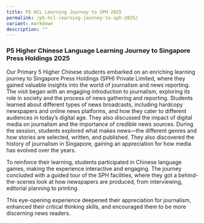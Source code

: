 ```yaml
---
title: P5 HCL Learning Journey to SPH 2025
permalink: /p5-hcl-learning-journey-to-sph-2025/
variant: markdown
description: ""
---
```

### **P5 Higher Chinese Language Learning Journey to Singapore Press Holdings 2025**

Our Primary 5 Higher Chinese students embarked on an enriching learning journey to Singapore Press Holdings (SPH) Private Limited, where they gained valuable insights into the world of journalism and news reporting.
The visit began with an engaging introduction to journalism, exploring its role in society and the process of news gathering and reporting. Students learned about different types of news broadcasts, including hardcopy newspapers and online news platforms, and how they cater to different audiences in today’s digital age. They also discussed the impact of digital media on journalism and the importance of credible news sources.
During the session, students explored what makes news—the different genres and how stories are selected, written, and published. They also discovered the history of journalism in Singapore, gaining an appreciation for how media has evolved over the years.

To reinforce their learning, students participated in Chinese language games, making the experience interactive and engaging. 
The journey concluded with a guided tour of the SPH facilities, where they got a behind-the-scenes look at how newspapers are produced, from interviewing, editorial planning to printing.

This eye-opening experience deepened their appreciation for journalism, enhanced their critical thinking skills, and encouraged them to be more discerning news readers.